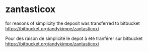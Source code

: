 zantasticox
============
for reasons of simplicity the deposit was transferred to bitbucket https://bitbucket.org/andykimpe/zantasticox/

Pour des raison de simplicité le depot à été tranférer sur bitbucket https://bitbucket.org/andykimpe/zantasticox/
